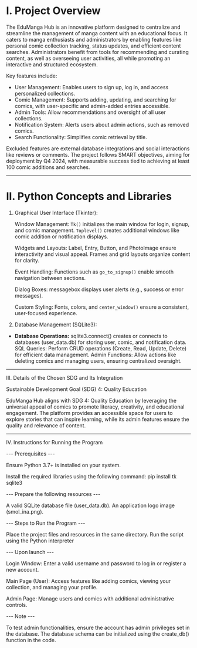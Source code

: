 # I. Project Overview

  The EduManga Hub is an innovative platform designed to centralize and streamline the management of manga content with an educational focus. It caters to manga enthusiasts and administrators by enabling features like personal comic collection tracking, status updates, and efficient content searches. Administrators benefit from tools for recommending and curating content, as well as overseeing user activities, all while promoting an interactive and structured ecosystem.

Key features include:

  - User Management: Enables users to sign up, log in, and access personalized collections.
  - Comic Management: Supports adding, updating, and searching for comics, with user-specific and admin-added entries accessible.
  - Admin Tools: Allow recommendations and oversight of all user collections.
  - Notification System: Alerts users about admin actions, such as removed comics.
  - Search Functionality: Simplifies comic retrieval by title.

Excluded features are external database integrations and social interactions like reviews or comments. The project follows SMART objectives, aiming for deployment by Q4 2024, with measurable success tied to achieving at least 100 comic additions and searches.

-------------------------------------------------------------------------------------------------------------------------------------------------------------

# II. Python Concepts and Libraries

1. Graphical User Interface (Tkinter):

   Window Management:
       `Tk()` initializes the main window for login, signup, and comic management.
       `Toplevel()` creates additional windows like comic addition or notification displays.
   
   Widgets and Layouts:
       Label, Entry, Button, and PhotoImage ensure interactivity and visual appeal.
       Frames and grid layouts organize content for clarity.
   
   Event Handling:
       Functions such as `go_to_signup()` enable smooth navigation between sections.

   Dialog Boxes:
       messagebox displays user alerts (e.g., success or error messages).

   Custom Styling:
       Fonts, colors, and `center_window()` ensure a consistent, user-focused experience.

2. Database Management (SQLite3):

- **Database Operations:**
sqlite3.connect() creates or connects to databases (user_data.db) for storing user, comic, and notification data.
SQL Queries:
Perform CRUD operations (Create, Read, Update, Delete) for efficient data management.
Admin Functions:
Allow actions like deleting comics and managing users, ensuring centralized oversight.

-------------------------------------------------------------------------------------------------------------------------------------------------------------

III. Details of the Chosen SDG and Its Integration

Sustainable Development Goal (SDG) 4: Quality Education


  EduManga Hub aligns with SDG 4: Quality Education by leveraging the universal appeal of comics to promote literacy, creativity, and educational engagement. The platform provides an accessible space for users to explore stories that can inspire learning, while its admin features ensure the quality and relevance of content.

-------------------------------------------------------------------------------------------------------------------------------------------------------------

IV. Instructions for Running the Program

--- Prerequisites ---

Ensure Python 3.7+ is installed on your system.

Install the required libraries using the following command:
pip install tk sqlite3


--- Prepare the following resources ---

A valid SQLite database file (user_data.db).
An application logo image (smol_ina.png).


--- Steps to Run the Program ---

Place the project files and resources in the same directory.
Run the script using the Python interpreter


--- Upon launch ---


Login Window: Enter a valid username and password to log in or register a new account.


Main Page (User): Access features like adding comics, viewing your collection, and managing your profile.


Admin Page: Manage users and comics with additional administrative controls.


--- Note ---

To test admin functionalities, ensure the account has admin privileges set in the database.
The database schema can be initialized using the create_db() function in the code.
